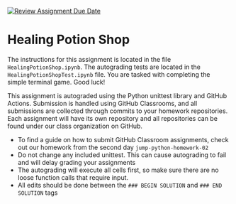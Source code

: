 [![Review Assignment Due Date](https://classroom.github.com/assets/deadline-readme-button-22041afd0340ce965d47ae6ef1cefeee28c7c493a6346c4f15d667ab976d596c.svg)](https://classroom.github.com/a/nT2bPFP1)
# Healing Potion Shop
The instructions for this assignment is located in the file `HealingPotionShop.ipynb`. The autograding tests are located in the `HealingPotionShopTest.ipynb` file. You are tasked with completing the simple terminal game. Good luck!

This assignment is autograded using the Python unittest library and GitHub Actions. Submission is handled using GitHub Classrooms, and all submissions are collected through commits to your homework repositories. Each assignment will have its own repository and all repositories can be found under our class organization on GitHub.
- To find a guide on how to submit GitHub Classroom assignments, check out our homework from the second day `jump-python-homework-02`
- Do not change any included unittest. This can cause autograding to fail and will delay grading your assignments
- The autograding will execute all cells first, so make sure there are no loose function calls that require input.
- All edits should be done between the `### BEGIN SOLUTION` and `### END SOLUTION` tags